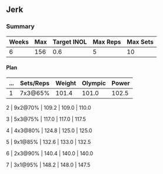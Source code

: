 ## Jerk

### Summary

Weeks | Max | Target INOL | Max Reps | Max Sets
--- | --- | --- | --- | ---
6 | 156 | 0.6 | 5 | 10

#### Plan

 ... | Sets/Reps | Weight | Olympic | Power
--- | --- | --- | --- | ---
1 | 7x3@65% | 101.4 | 101.0 | 102.5

2 | 9x2@70% | 109.2 | 109.0 | 110.0

3 | 5x3@75% | 117.0 | 117.0 | 117.5

4 | 4x3@80% | 124.8 | 125.0 | 125.0

5 | 9x1@85% | 132.6 | 133.0 | 132.5

6 | 2x3@90% | 140.4 | 140.0 | 140.0

7 | 3x1@95% | 148.2 | 148.0 | 147.5

